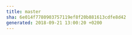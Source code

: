 ```yaml
---
title: master
sha: 6e014f7780903757119ef8f20b881613cdfe8d42
generated: 2018-09-21 13:00:20 +0200
---
```

